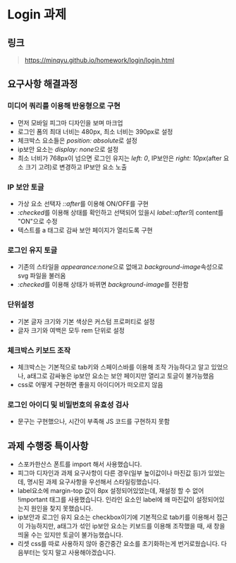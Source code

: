 # Login 과제

## 링크

> https://minqyu.github.io/homework/login/login.html

## 요구사항 해결과정

### 미디어 쿼리를 이용해 반응형으로 구현

- 먼저 모바일 피그마 디자인을 보며 마크업
- 로그인 폼의 최대 너비는 480px, 최소 너비는 390px로 설정
- 체크박스 요소들은 *position: absolute*로 설정
- ip보안 요소는 *display: none*으로 설정
- 최소 너비가 768px이 넘으면 로그인 유지는 _left: 0_, IP보안은 _right: 10px_(after 요소 크기 고려)로 변경하고 IP보안 요소 노출

### IP 보안 토글

- 가상 요소 선택자 *::after*를 이용해 ON/OFF를 구현
- *:checked*를 이용해 상태를 확인하고 선택되어 있을시 *label::after*의 content를 "ON"으로 수정
- 텍스트를 a 태그로 감싸 보안 페이지가 열리도록 구현

### 로그인 유지 토글

- 기존의 스타일을 *appearance:none*으로 없애고 *background-image*속성으로 svg 파일을 불러옴
- *:checked*를 이용해 상태가 바뀌면 *background-image*를 전환함

### 단위설정

- 기본 글자 크기와 기본 색상은 커스텀 프로퍼티로 설정
- 글자 크기와 여백은 모두 rem 단위로 설정

### 체크박스 키보드 조작

- 체크박스는 기본적으로 tab키와 스페이스바를 이용해 조작 가능하다고 알고 있었으나, a태그로 감싸놓은 ip보안 요소는 보안 페이지만 열리고 토글이 불가능했음
- css로 어떻게 구현하면 좋을지 아이디어가 떠오르지 않음

### 로그인 아이디 및 비밀번호의 유효성 검사

- 문구는 구현했으나, 시간이 부족해 JS 코드를 구현하지 못함

## 과제 수행중 특이사항

- 스포카한산스 폰트를 import 해서 사용했습니다.
- 피그마 디자인과 과제 요구사항이 다른 경우(일부 높이값이나 마진값 등)가 있었는데, 명시된 과제 요구사항을 우선해서 스타일링했습니다.
- label요소에 margin-top 값이 8px 설정되어있었는데, 재설정 할 수 없어 !important 태그를 사용했습니다. 인라인 요소인 label에 왜 마진값이 설정되어있는지 원인을 찾지 못했습니다.
- ip보안과 로그인 유지 요소는 checkbox이기에 기본적으로 tab키를 이용해서 접근이 가능하지만, a태그가 섞인 ip보안 요소는 키보드를 이용해 조작했을 때, 새 창을 띄울 수는 있지만 토글이 불가능했습니다.
- 리셋 css를 따로 사용하지 않아 중간중간 요소를 초기화하는게 번거로웠습니다. 다음부터는 잊지 말고 사용해야겠습니다.
